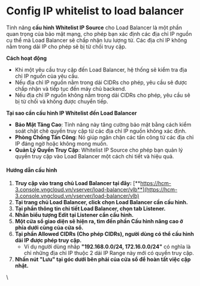 # Config IP whitelist to load balancer

Tính năng **cấu hình Whitelist IP Source** cho Load Balancer là một phần quan trọng của bảo mật mạng, cho phép bạn xác định các địa chỉ IP nguồn cụ thể mà Load Balancer sẽ chấp nhận lưu lượng từ. Các địa chỉ IP không nằm trong dải IP cho phép sẽ bị từ chối truy cập.

**Cách hoạt động**

* Khi một yêu cầu truy cập đến Load Balancer, hệ thống sẽ kiểm tra địa chỉ IP nguồn của yêu cầu.
* Nếu địa chỉ IP nguồn nằm trong dải CIDRs cho phép, yêu cầu sẽ được chấp nhận và tiếp tục đến máy chủ backend.
* Nếu địa chỉ IP nguồn không nằm trong dải CIDRs cho phép, yêu cầu sẽ bị từ chối và không được chuyển tiếp.

**Tại sao cần cấu hình IP Whitelist đến Load Balancer**

* **Bảo Mật Tăng Cao**: Tính năng này tăng cường bảo mật bằng cách kiểm soát chặt chẽ quyền truy cập từ các địa chỉ IP nguồn không xác định.
* **Phòng Chống Tấn Công**: Nó giúp ngăn chặn các tấn công từ các địa chỉ IP đáng ngờ hoặc không mong muốn.
* **Quản Lý Quyền Truy Cập**: Whitelist IP Source cho phép bạn quản lý quyền truy cập vào Load Balancer một cách chi tiết và hiệu quả.

#### Hướng dẫn cấu hình <a href="#configipwhitelisttoloadbalancer-huongdancauhinh" id="configipwhitelisttoloadbalancer-huongdancauhinh"></a>

1. **Truy cập vào trang chủ Load Balancer tại đây:** [**https://hcm-3.console.vngcloud.vn/vserver/load-balancer/vlb**](https://hcm-3.console.vngcloud.vn/vserver/load-balancer/vlb)
2. **Tại trang chủ Load Balancer, click chọn Load Balancer cần cấu hình.**
3. **Tại phần thông tin chi tiết Load Balancer, chọn tab Listener.**
4. **Nhấn biểu tượng Edit tại Listener cần cấu hình.**
5. **Một cửa sổ giao diện sẽ hiện ra, tìm đến phần Cấu hình nâng cao ở phía dưới cùng của cửa sổ.**
6. **Tại phần Allowed CIDRs (Cho phép CIDRs), người dùng có thể cấu hình dải IP được phép truy cập.**
   * Ví dụ người dùng nhâp **"192.168.0.0/24, 172.16.0.0/24"** có nghĩa là chỉ những địa chỉ IP thuộc 2 dải IP Range này mới có quyền truy cập.
7. **Nhấn nút "Lưu" tại góc dưới bên phải của cửa sổ để hoàn tất việc cập nhật.**

\
